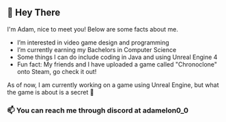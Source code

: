 ## 👋 Hey There

I'm Adam, nice to meet you! Below are some facts about me.

- I’m interested in video game design and programming
- I’m currently earning my Bachelors in Computer Science
- Some things I can do include coding in Java and using Unreal Engine 4
- Fun fact: My friends and I have uploaded a game called "Chronoclone" onto Steam, go check it out!

As of now, I am currently working on a game using Unreal Engine, but what the game is about is a secret 🤫

### 📫 You can reach me through discord at adamelon0_0


<!---
Adamel0n/Adamel0n is a ✨ special ✨ repository because its `README.md` (this file) appears on your GitHub profile.
You can click the Preview link to take a look at your changes.
--->
